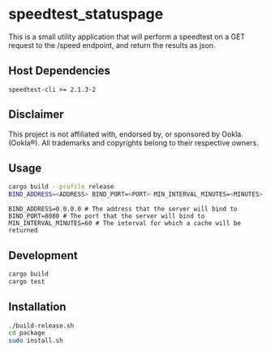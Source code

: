 # speedtest_statuspage

This is a small utility application that will perform a speedtest on a GET request to the /speed endpoint, and return the results as json.

## Host Dependencies

`speedtest-cli >= 2.1.3-2`


## Disclaimer

This project is not affiliated with, endorsed by, or sponsored by Ookla. (Ookla®).
All trademarks and copyrights belong to their respective owners.

## Usage

```bash
cargo build --profile release
BIND_ADDRESS=<ADDRESS> BIND_PORT=<PORT> MIN_INTERVAL_MINUTES=<MINUTES> target/release/speedtest_statuspage
```

```dotenv
BIND_ADDRESS=0.0.0.0 # The address that the server will bind to
BIND_PORT=8080 # The port that the server will bind to
MIN_INTERVAL_MINUTES=60 # The interval for which a cache will be returned
```

## Development

```bash
cargo build
cargo test
```

## Installation

```bash
./build-release.sh
cd package
sudo install.sh
```